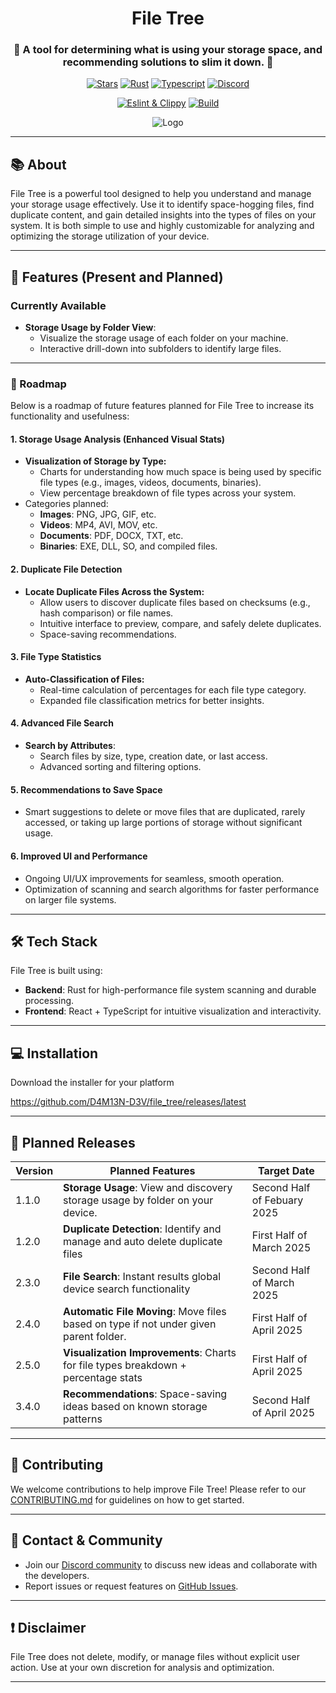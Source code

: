 <div align="center">
  <h1>File Tree</h1>
  <h3>🌳 A tool for determining what is using your storage space, and recommending solutions to slim it down. 🌳</h3>

<p>

[![Stars](https://img.shields.io/github/stars/d4m13n-d3v/file_tree?style=social)](https://github.com/d4m13n-d3v/file_tree)
[![Rust](https://img.shields.io/badge/built_with-Rust-dca282.svg)](https://github.com/d4m13n-d3v/file_tree)
[![Typescript](https://img.shields.io/badge/built_with-Typescript-3178C6.svg)](https://github.com/d4m13n-d3v/file_tree)
[![Discord](https://img.shields.io/discord/1195961063183765575?label=chat&logo=discord)](https://discord.gg/8dHnaarghJ)

</p>
<p>

[![Eslint & Clippy](https://github.com/d4m13n-d3v/file_tree_rust/actions/workflows/eslint_clippy.yml/badge.svg)](https://github.com/d4m13n-d3v/file_tree/actions/workflows/eslint_clippy.yml)
[![Build](https://github.com/d4m13n-d3v/file_tree_rust/actions/workflows/build.yml/badge.svg)](https://github.com/d4m13n-d3v/file_tree/actions/workflows/build.yml)

<p>

![Logo](https://files-api.d4m13n.dev/pnwywghBJLJW.png)

</div>

---

## 📚 About

File Tree is a powerful tool designed to help you understand and manage your storage usage effectively. Use it to identify space-hogging files, find duplicate content, and gain detailed insights into the types of files on your system. It is both simple to use and highly customizable for analyzing and optimizing the storage utilization of your device.

---

## 🚀 Features (Present and Planned)

### Currently Available
- **Storage Usage by Folder View**:
    - Visualize the storage usage of each folder on your machine.
    - Interactive drill-down into subfolders to identify large files.
---

### 🌟 Roadmap
Below is a roadmap of future features planned for File Tree to increase its functionality and usefulness:

#### **1. Storage Usage Analysis (Enhanced Visual Stats)**
- **Visualization of Storage by Type:**
    - Charts for understanding how much space is being used by specific file types (e.g., images, videos, documents, binaries).
    - View percentage breakdown of file types across your system.
- Categories planned:
    - **Images**: PNG, JPG, GIF, etc.
    - **Videos**: MP4, AVI, MOV, etc.
    - **Documents**: PDF, DOCX, TXT, etc.
    - **Binaries**: EXE, DLL, SO, and compiled files.

#### **2. Duplicate File Detection**
- **Locate Duplicate Files Across the System:**
    - Allow users to discover duplicate files based on checksums (e.g., hash comparison) or file names.
    - Intuitive interface to preview, compare, and safely delete duplicates.
    - Space-saving recommendations.

#### **3. File Type Statistics**
- **Auto-Classification of Files:**
    - Real-time calculation of percentages for each file type category.
    - Expanded file classification metrics for better insights.

#### **4. Advanced File Search**
- **Search by Attributes**:
    - Search files by size, type, creation date, or last access.
    - Advanced sorting and filtering options.

#### **5. Recommendations to Save Space**
- Smart suggestions to delete or move files that are duplicated, rarely accessed, or taking up large portions of storage without significant usage.

#### **6. Improved UI and Performance**
- Ongoing UI/UX improvements for seamless, smooth operation.
- Optimization of scanning and search algorithms for faster performance on larger file systems.

---

## 🛠️ Tech Stack

File Tree is built using:
- **Backend**: Rust for high-performance file system scanning and durable processing.
- **Frontend**: React + TypeScript for intuitive visualization and interactivity.

---

## 💻 Installation
Download the installer for your platform

https://github.com/D4M13N-D3V/file_tree/releases/latest

---

## 📅 Planned Releases

| Version | Planned Features                                                                      | Target Date                 |
|---------|---------------------------------------------------------------------------------------|-----------------------------|
| 1.1.0   | **Storage Usage**: View and discovery storage usage by folder on your device.         | Second Half of Febuary 2025 |
| 1.2.0   | **Duplicate Detection**: Identify and manage and auto delete duplicate files          | First Half of March 2025    |
| 2.3.0   | **File Search**: Instant results global device search functionality                   | Second Half of March 2025   |
| 2.4.0   | **Automatic File Moving**: Move files based on type if not under given parent folder. | First Half of April 2025    |
| 2.5.0   | **Visualization Improvements**: Charts for file types breakdown + percentage stats    | First Half of April 2025    |
| 3.4.0   | **Recommendations**: Space-saving ideas based on known storage patterns               | Second Half of April 2025   |

---

## 📖 Contributing

We welcome contributions to help improve File Tree! Please refer to our [CONTRIBUTING.md](https://github.com/d4m13n-d3v/file_tree/blob/main/CONTRIBUTING.md) for guidelines on how to get started.

---

## 📧 Contact & Community

- Join our [Discord community](https://discord.gg/8dHnaarghJ) to discuss new ideas and collaborate with the developers.
- Report issues or request features on [GitHub Issues](https://github.com/d4m13n-d3v/file_tree/issues).

---

## ❗ Disclaimer

File Tree does not delete, modify, or manage files without explicit user action. Use at your own discretion for analysis and optimization.

---
